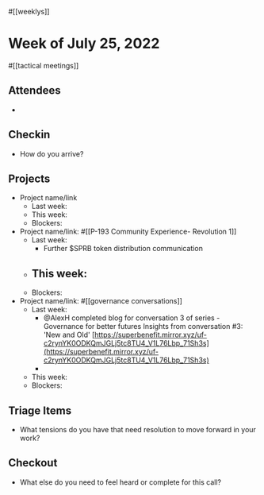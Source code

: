 #[[weeklys]] 
# Week of July 25, 2022
#[[tactical meetings]] 

## Attendees
- 

## Checkin
- How do you arrive?


## Projects
- Project name/link
	- Last week:
	- This week:
	- Blockers:
- Project name/link: #[[P-193 Community Experience- Revolution 1]] 
	- Last week:
		- Further $SPRB token distribution communication
	- This week:
		- 
	- Blockers:
- Project name/link: #[[governance conversations]] 
	- Last week:
		- @AlexH completed blog for conversation 3 of series -Governance for better futures Insights from conversation #3: 'New and Old'  [https://superbenefit.mirror.xyz/uf-c2rynYK0ODKQmJGLj5tc8TU4_V1L76Lbp_71Sh3s](https://superbenefit.mirror.xyz/uf-c2rynYK0ODKQmJGLj5tc8TU4_V1L76Lbp_71Sh3s) 
		- 
	- This week:
	- Blockers:

## Triage Items
- What tensions do you have that need resolution to move forward in your work?

## Checkout
- What else do you need to feel heard or complete for this call?
